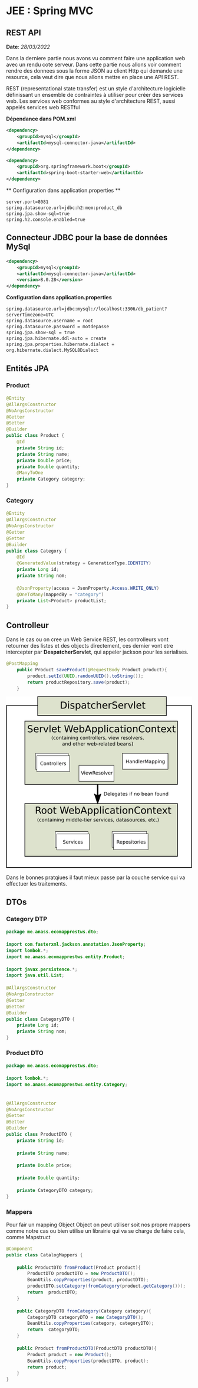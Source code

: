 # JEE : Spring MVC

## REST API

**Date**: *28/03/2022*

Dans la derniere partie nous avons vu comment faire une application web avec un rendu cote serveur. Dans cette partie nous allons voir comment rendre des donnees sous la forme JSON au client Http qui demande une resource, cela veut dire que nous allons mettre en place une API REST.

REST (representational state transfer) est un style d'architecture logicielle définissant un ensemble de contraintes à utiliser pour créer des services web. Les services web conformes au style d'architecture REST, aussi appelés services web RESTful


**Dépendance dans POM.xml**

```xml
<dependency>
    <groupId>mysql</groupId>
    <artifactId>mysql-connector-java</artifactId>
</dependency>
```

```xml
<dependency>
    <groupId>org.springframework.boot</groupId>
    <artifactId>spring-boot-starter-web</artifactId>
</dependency>
```

** Configuration dans application.properties **

```properties
server.port=8081
spring.datasource.url=jdbc:h2:mem:product_db
spring.jpa.show-sql=true
spring.h2.console.enabled=true
```

## Connecteur JDBC pour la base de données MySql

```xml
<dependency>
    <groupId>mysql</groupId>
    <artifactId>mysql-connector-java</artifactId>
    <version>8.0.28</version>
</dependency>
```

**Configuration dans application.properties**

```properties
spring.datasource.url=jdbc:mysql://localhost:3306/db_patient?serverTimezone=UTC
spring.datasource.username = root
spring.datasource.password = motdepasse
spring.jpa.show-sql = true
spring.jpa.hibernate.ddl-auto = create
spring.jpa.properties.hibernate.dialect = org.hibernate.dialect.MySQL8Dialect
```

## Entités JPA

### Product

```java
@Entity
@AllArgsConstructor
@NoArgsConstructor
@Getter
@Setter
@Builder
public class Product {
    @Id
    private String id;
    private String name;
    private Double price;
    private Double quantity;
    @ManyToOne
    private Category category;
}
```

### Category

```java
@Entity
@AllArgsConstructor
@NoArgsConstructor
@Getter
@Setter
@Builder
public class Category {
    @Id
    @GeneratedValue(strategy = GenerationType.IDENTITY)
    private Long id;
    private String nom;

    @JsonProperty(access = JsonProperty.Access.WRITE_ONLY)
    @OneToMany(mappedBy = "category")
    private List<Product> productList;
}

```
## Controlleur
Dans le cas ou on cree un Web Service REST, les controlleurs vont retourner des listes et des objects directement, ces dernier vont etre intercepter par **DespatcherServlet**, qui appeler jackson pour les serialises.
```java
@PostMapping
    public Product saveProduct(@RequestBody Product product){
        product.setId(UUID.randomUUID().toString());
        return productRepository.save(product);
    }
```

![Drag Racing](mvc-context-hierarchy.png)

Dans le bonnes pratqiues il faut mieux passe par la couche service qui va effectuer les traitements.


## DTOs

### Category DTP
```java
package me.anass.ecomapprestws.dto;

import com.fasterxml.jackson.annotation.JsonProperty;
import lombok.*;
import me.anass.ecomapprestws.entity.Product;

import javax.persistence.*;
import java.util.List;

@AllArgsConstructor
@NoArgsConstructor
@Getter
@Setter
@Builder
public class CategoryDTO {
    private Long id;
    private String nom;
}
```

### Product DTO
```java
package me.anass.ecomapprestws.dto;

import lombok.*;
import me.anass.ecomapprestws.entity.Category;


@AllArgsConstructor
@NoArgsConstructor
@Getter
@Setter
@Builder
public class ProductDTO {
    private String id;

    private String name;

    private Double price;

    private Double quantity;

    private CategoryDTO category;
}

```

### Mappers
Pour fair un mapping Object Object on peut utiliser soit nos propre mappers comme notre cas ou bien utilise un librairie qui va se charge de faire cela, comme Mapstruct

```java
@Component
public class CatalogMappers {

    public ProductDTO fromProduct(Product product){
        ProductDTO productDTO = new ProductDTO();
        BeanUtils.copyProperties(product, productDTO);
        productDTO.setCategory(fromCategory(product.getCategory()));
        return  productDTO;
    }

    public CategoryDTO fromCategory(Category category){
        CategoryDTO categoryDTO = new CategoryDTO();
        BeanUtils.copyProperties(category, categoryDTO);
        return  categoryDTO;
    }

    public Product fromProductDTO(ProductDTO productDTO){
        Product product = new Product();
        BeanUtils.copyProperties(productDTO, product);
        return product;
    }
}
```
